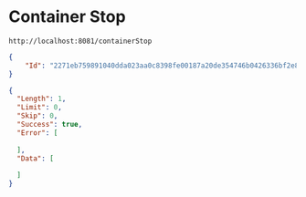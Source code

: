 # Container Stop

```url
http://localhost:8081/containerStop
```

```json
{
    "Id": "2271eb759891040dda023aa0c8398fe00187a20de354746b0426336bf2e854a7"
}
```

```json
{
  "Length": 1,
  "Limit": 0,
  "Skip": 0,
  "Success": true,
  "Error": [
    
  ],
  "Data": [
    
  ]
}
```